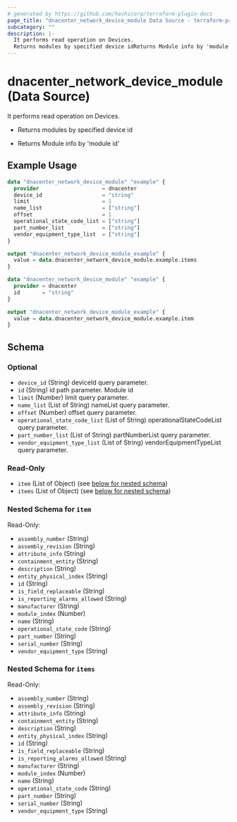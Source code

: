 ```yaml
---
# generated by https://github.com/hashicorp/terraform-plugin-docs
page_title: "dnacenter_network_device_module Data Source - terraform-provider-dnacenter"
subcategory: ""
description: |-
  It performs read operation on Devices.
  Returns modules by specified device idReturns Module info by 'module id'
---
```


# dnacenter_network_device_module (Data Source)

It performs read operation on Devices.

- Returns modules by specified device id

- Returns Module info by 'module id'

## Example Usage

```terraform
data "dnacenter_network_device_module" "example" {
  provider                    = dnacenter
  device_id                   = "string"
  limit                       = 1
  name_list                   = ["string"]
  offset                      = 1
  operational_state_code_list = ["string"]
  part_number_list            = ["string"]
  vendor_equipment_type_list  = ["string"]
}

output "dnacenter_network_device_module_example" {
  value = data.dnacenter_network_device_module.example.items
}

data "dnacenter_network_device_module" "example" {
  provider = dnacenter
  id       = "string"
}

output "dnacenter_network_device_module_example" {
  value = data.dnacenter_network_device_module.example.item
}
```

<!-- schema generated by tfplugindocs -->
## Schema

### Optional

- `device_id` (String) deviceId query parameter.
- `id` (String) id path parameter. Module id
- `limit` (Number) limit query parameter.
- `name_list` (List of String) nameList query parameter.
- `offset` (Number) offset query parameter.
- `operational_state_code_list` (List of String) operationalStateCodeList query parameter.
- `part_number_list` (List of String) partNumberList query parameter.
- `vendor_equipment_type_list` (List of String) vendorEquipmentTypeList query parameter.

### Read-Only

- `item` (List of Object) (see [below for nested schema](#nestedatt--item))
- `items` (List of Object) (see [below for nested schema](#nestedatt--items))

<a id="nestedatt--item"></a>
### Nested Schema for `item`

Read-Only:

- `assembly_number` (String)
- `assembly_revision` (String)
- `attribute_info` (String)
- `containment_entity` (String)
- `description` (String)
- `entity_physical_index` (String)
- `id` (String)
- `is_field_replaceable` (String)
- `is_reporting_alarms_allowed` (String)
- `manufacturer` (String)
- `module_index` (Number)
- `name` (String)
- `operational_state_code` (String)
- `part_number` (String)
- `serial_number` (String)
- `vendor_equipment_type` (String)


<a id="nestedatt--items"></a>
### Nested Schema for `items`

Read-Only:

- `assembly_number` (String)
- `assembly_revision` (String)
- `attribute_info` (String)
- `containment_entity` (String)
- `description` (String)
- `entity_physical_index` (String)
- `id` (String)
- `is_field_replaceable` (String)
- `is_reporting_alarms_allowed` (String)
- `manufacturer` (String)
- `module_index` (Number)
- `name` (String)
- `operational_state_code` (String)
- `part_number` (String)
- `serial_number` (String)
- `vendor_equipment_type` (String)


